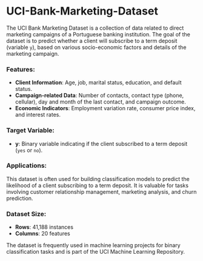 # UCI-Bank-Marketing-Dataset

The UCI Bank Marketing Dataset is a collection of data related to direct marketing campaigns of a Portuguese banking institution. The goal of the dataset is to predict whether a client will subscribe to a term deposit (variable `y`), based on various socio-economic factors and details of the marketing campaign.

### Features:
- **Client Information**: Age, job, marital status, education, and default status.
- **Campaign-related Data**: Number of contacts, contact type (phone, cellular), day and month of the last contact, and campaign outcome.
- **Economic Indicators**: Employment variation rate, consumer price index, and interest rates.

### Target Variable:
- **y**: Binary variable indicating if the client subscribed to a term deposit (`yes` or `no`).

### Applications:
This dataset is often used for building classification models to predict the likelihood of a client subscribing to a term deposit. It is valuable for tasks involving customer relationship management, marketing analysis, and churn prediction.

### Dataset Size:
- **Rows**: 41,188 instances
- **Columns**: 20 features

The dataset is frequently used in machine learning projects for binary classification tasks and is part of the UCI Machine Learning Repository.
